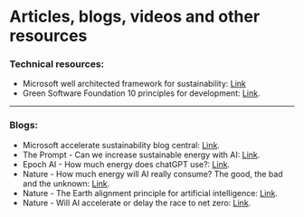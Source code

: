 # Articles, blogs, videos and other resources

### Technical resources:
- Microsoft well architected framework for sustainability: [Link](https://learn.microsoft.com/en-us/azure/well-architected/sustainability/sustainability-get-started) 
- Green Software Foundation 10 principles for development: [Link](https://greensoftware.foundation/articles/10-recommendations-for-green-software-development).

---

### Blogs:
- Microsoft accelerate sustainability blog central: [Link](https://www.microsoft.com/en-us/corporate-responsibility/sustainability/progress?). 
- The Prompt - Can we increase sustainable energy with AI: [Link](https://unlocked.microsoft.com/the-prompt/). 
- Epoch AI - How much energy does chatGPT use?: [Link](https://epoch.ai/gradient-updates/how-much-energy-does-chatgpt-use).
- Nature - How much energy will AI really consume? The good, the bad and the unknown: [Link](https://www.nature.com/articles/d41586-025-00616-z).
- Nature - The Earth alignment principle for artificial intelligence: [Link](https://www.nature.com/articles/s41893-025-01536-6).
- Nature - Will AI accelerate or delay the race to net zero: [Link](https://www.nature.com/articles/d41586-024-01137-x).
